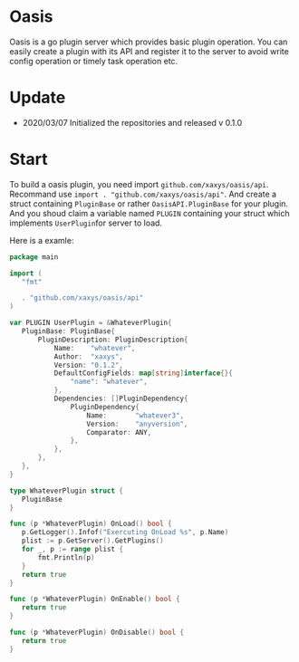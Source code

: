 # Oasis

Oasis is a go plugin server which provides basic plugin operation. You can easily create a plugin with its API and register it to the server  to avoid write config operation or timely task operation etc.

# Update

* 2020/03/07 Initialized the repositories and released v 0.1.0

# Start

To build a oasis plugin, you need import `github.com/xaxys/oasis/api`. Recommand use `import . "github.com/xaxys/oasis/api"`. And create a struct containing `PluginBase` or rather `OasisAPI.PluginBase` for your plugin. And you shoud claim a variable named `PLUGIN` containing your struct which implements `UserPlugin`for server to load.

Here is a examle:



 ```go
package main

import (
	"fmt"

	. "github.com/xaxys/oasis/api"
)

var PLUGIN UserPlugin = &WhateverPlugin{
	PluginBase: PluginBase{
		PluginDescription: PluginDescription{
			Name:    "whatever",
			Author:  "xaxys",
			Version: "0.1.2",
			DefaultConfigFields: map[string]interface{}{
				"name": "whatever",
			},
			Dependencies: []PluginDependency{
				PluginDependency{
					Name:       "whatever3",
					Version:    "anyversion",
					Comparator: ANY,
				},
			},
		},
	},
}

type WhateverPlugin struct {
	PluginBase
}

func (p *WhateverPlugin) OnLoad() bool {
	p.GetLogger().Infof("Exercuting OnLoad %s", p.Name)
	plist := p.GetServer().GetPlugins()
	for _, p := range plist {
		fmt.Println(p)
	}
	return true
}

func (p *WhateverPlugin) OnEnable() bool {
	return true
}

func (p *WhateverPlugin) OnDisable() bool {
	return true
}
 ```


